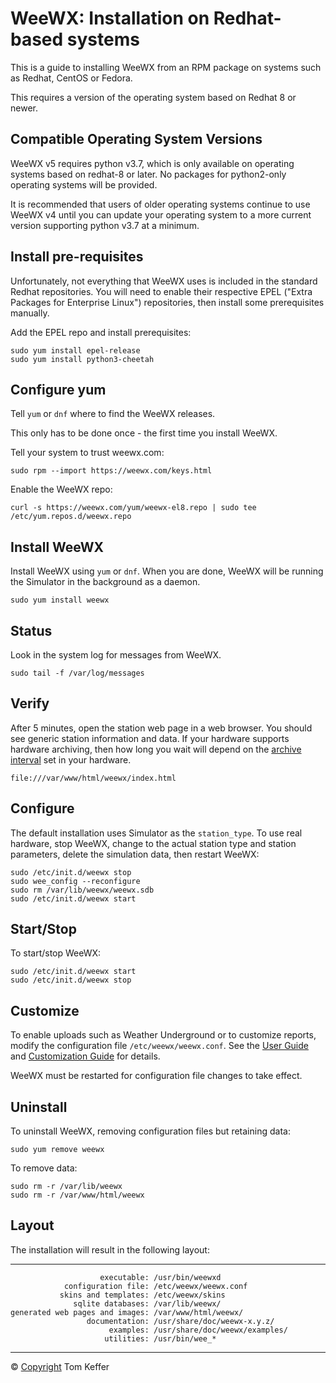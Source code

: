 # WeeWX: Installation on Redhat-based systems 

This is a guide to installing WeeWX from an RPM package on systems such
as Redhat, CentOS or Fedora.

This requires a version of the operating system based on Redhat 8 or newer.

## Compatible Operating System Versions
WeeWX v5 requires python v3.7, which is only available on operating systems based on redhat-8 or later. No packages for python2-only operating systems will be provided.

It is recommended that users of older operating systems continue to use WeeWX v4 until you can update your operating system to a more current version supporting python v3.7 at a minimum.


## Install pre-requisites

Unfortunately, not everything that WeeWX uses is included in the
standard Redhat repositories. You will need to enable
their respective EPEL ("Extra Packages for Enterprise Linux")
repositories, then install some prerequisites manually.

Add the EPEL repo and install prerequisites:

```
sudo yum install epel-release
sudo yum install python3-cheetah
```

## Configure yum

Tell `yum` or `dnf` where to find the WeeWX releases.

This only has to be done once - the first time you install WeeWX.

Tell your system to trust weewx.com:

```
sudo rpm --import https://weewx.com/keys.html
```

Enable the WeeWX repo:

```
curl -s https://weewx.com/yum/weewx-el8.repo | sudo tee /etc/yum.repos.d/weewx.repo
```

## Install WeeWX

Install WeeWX using `yum` or `dnf`. When you are done,
WeeWX will be running the Simulator in the background as a daemon.

```
sudo yum install weewx
```

## Status

Look in the system log for messages from WeeWX.

```
sudo tail -f /var/log/messages
```

## Verify

After 5 minutes, open the station web page in a web browser. You should
see generic station information and data. If your hardware supports
hardware archiving, then how long you wait will depend on the [archive
interval](usersguide.md#archive_interval) set in your hardware.

``` tty
file:///var/www/html/weewx/index.html
```

## Configure

The default installation uses Simulator as the `station_type`. To
use real hardware, stop WeeWX, change to the actual station type and
station parameters, delete the simulation data, then restart WeeWX:

```
sudo /etc/init.d/weewx stop
sudo wee_config --reconfigure
sudo rm /var/lib/weewx/weewx.sdb
sudo /etc/init.d/weewx start
```

## Start/Stop

To start/stop WeeWX:

```
sudo /etc/init.d/weewx start
sudo /etc/init.d/weewx stop
```

## Customize

To enable uploads such as Weather Underground or to customize reports,
modify the configuration file `/etc/weewx/weewx.conf`. See the
[User Guide](../usersguide) and [Customization Guide](../customizing)
for details.

WeeWX must be restarted for configuration file changes to take effect.

## Uninstall

To uninstall WeeWX, removing configuration files but retaining data:

```
sudo yum remove weewx
```

To remove data:

```
sudo rm -r /var/lib/weewx
sudo rm -r /var/www/html/weewx
```

## Layout

The installation will result in the following layout:

  --------------------------------- --------------------------------
                        executable: /usr/bin/weewxd
                configuration file: /etc/weewx/weewx.conf
               skins and templates: /etc/weewx/skins
                  sqlite databases: /var/lib/weewx/
    generated web pages and images: /var/www/html/weewx/
                     documentation: /usr/share/doc/weewx-x.y.z/
                          examples: /usr/share/doc/weewx/examples/
                         utilities: /usr/bin/wee_*
  --------------------------------- --------------------------------

© [Copyright](copyright/) Tom Keffer

